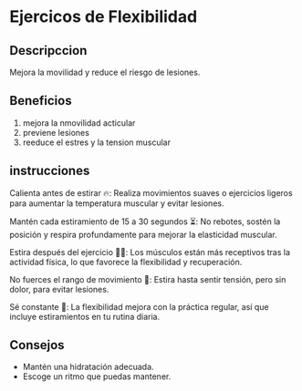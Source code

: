 # Ejercicos de Flexibilidad

## Descripccion 
Mejora la movilidad y reduce el riesgo de lesiones.

## Beneficios

1. mejora la nmovilidad acticular
2. previene lesiones
3. reeduce el estres y la tension muscular

## instrucciones

Calienta antes de estirar 🔥: Realiza movimientos suaves o ejercicios ligeros para aumentar la temperatura muscular y evitar lesiones.

Mantén cada estiramiento de 15 a 30 segundos ⏳: No rebotes, sostén la posición y respira profundamente para mejorar la elasticidad muscular.

Estira después del ejercicio 🧘‍♂️: Los músculos están más receptivos tras la actividad física, lo que favorece la flexibilidad y recuperación.

No fuerces el rango de movimiento 🚫: Estira hasta sentir tensión, pero sin dolor, para evitar lesiones.

Sé constante 📅: La flexibilidad mejora con la práctica regular, así que incluye estiramientos en tu rutina diaria.

## Consejos
- Mantén una hidratación adecuada.
- Escoge un ritmo que puedas mantener.